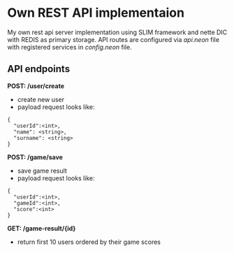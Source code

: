# Own REST API implementaion

My own rest api server implementation using SLIM framework and nette DIC with REDIS as primary storage.
API routes are configured via *api.neon* file with registered services in *config.neon* file.

## API endpoints

**POST: /user/create**
- create new user
- payload request looks like:
```
{
  "userId":<int>,
  "name": <string>,
  "surname": <string>
}
```

**POST: /game/save**
- save game result 
- payload request looks like:
```
{
  "userId":<int>,
  "gameId":<int>,
  "score":<int>
}
```

**GET: /game-result/{id}**
- return first 10 users ordered by their game scores
